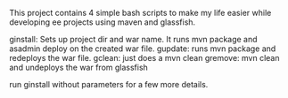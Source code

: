 This project contains 4 simple bash scripts to make my life easier while developing
ee projects using maven and glassfish.

ginstall: Sets up project dir and war name. It runs mvn package and asadmin deploy on the created war file.
gupdate: runs mvn package and redeploys the war file.
gclean: just does a mvn clean
gremove: mvn clean and undeploys the war from glassfish

run ginstall without parameters for a few more details.

